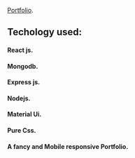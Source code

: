  [Portfolio](https://my-portfolio-3ba9f.web.app/).

## Techology used: 
#### React js.
#### Mongodb.
#### Express js.
#### Nodejs.
#### Material Ui.
#### Pure Css.
#### A fancy and Mobile responsive Portfolio.

